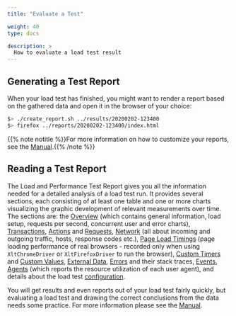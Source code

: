 ```yaml
---
title: "Evaluate a Test"

weight: 40
type: docs

description: >
  How to evaluate a load test result
---
```


## Generating a Test Report

When your load test has finished, you might want to render a report based on the gathered data and open it in the browser of your choice:

```bash
$> ./create_report.sh ../results/20200202-123400
$> firefox ../reports/20200202-123400/index.html
```

{{% note notitle %}}For more information on how to customize your reports, see the [Manual](../../manual/540-report-options).{{% /note %}}

## Reading a Test Report

The Load and Performance Test Report gives you all the information needed for a detailed analysis of a load test run. It provides several sections, each consisting of at least one table and one or more charts visualizing the graphic development of relevant measurements over time. The sections are: the [Overview](../../manual/320-test-evaluation#overview) (which contains general information, load setup, requests per second, concurrent user and error charts), [Transactions](../../manual/320-test-evaluation#transactions), [Actions](../../manual/320-test-evaluation#actions) and [Requests](../../manual/320-test-evaluation#requests-1), [Network](../../manual/320-test-evaluation#network) (all about incoming and outgoing traffic, hosts, response codes etc.), [Page Load Timings](../../manual/320-test-evaluation#page-load-timings) (page loading performance of real browsers - recorded only when using `XltChromeDriver` or `XltFirefoxDriver` to run the browser), [Custom Timers](../../manual/320-test-evaluation#custom-timers--values) and [Custom Values](../../manual/320-test-evaluation#custom-timers--values), [External Data](../../manual/320-test-evaluation#external-data), [Errors](../../manual/320-test-evaluation#errors-1) and their stack traces, [Events](../../manual/320-test-evaluation#events), [Agents](../../manual/320-test-evaluation#agents) (which reports the resource utilization of each user agent), and details about the load test [configuration](../../manual/320-test-evaluation#configuration).

You will get results and even reports out of your load test fairly quickly, but evaluating a load test and drawing the correct conclusions from the data needs some practice. For more information please see the [Manual](../../manual/320-test-evaluation).






